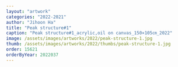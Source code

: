 ```yaml
---
layout: "artwork"
categories: "2022-2021"
author: "Jihoon Ha"
title: "Peak structure#1"
caption: "Peak structure#1_acrylic,oil on canvas_150×105㎝_2022"
image: /assets/images/artworks/2022/peak-structure-1.jpg
thumb: /assets/images/artworks/2022/thumbs/peak-structure-1.jpg
order: 15621
orderByYear: 2022037
---
```

